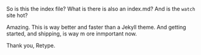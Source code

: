 So is this the index file? What is there is also an index.md? And is the `watch` site hot?

Amazing. This is way better and faster than a Jekyll theme. And getting started, and shipping, is way m ore inmportant now.

Thank you, Retype.
